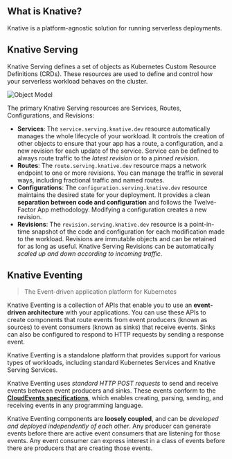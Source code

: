 ## What is Knative?

Knative is a platform-agnostic solution for running serverless deployments.

## Knative Serving

Knative Serving defines a set of objects as Kubernetes Custom Resource Definitions (CRDs).
These resources are used to define and control how your serverless workload behaves on the cluster.

![Object Model](object_model.png)

The primary Knative Serving resources are Services, Routes, Configurations, and Revisions:

- **Services**: The `service.serving.knative.dev` resource automatically manages the whole lifecycle of your workload.
  It controls the creation of other objects to ensure that your app has a route, a configuration, and a new revision
  for each update of the service. Service can be defined to always route traffic to the _latest revision_ or
  to a _pinned revision_.
- **Routes**: The `route.serving.knative.dev` resource maps a network endpoint to one or more revisions.
  You can manage the traffic in several ways, including fractional traffic and named routes.
- **Configurations**: The `configuration.serving.knative.dev` resource maintains the desired state for your deployment.
  It provides a clean **separation between code and configuration** and follows the Twelve-Factor App methodology.
  Modifying a configuration creates a new revision.
- **Revisions**: The `revision.serving.knative.dev` resource is a point-in-time snapshot of the code and configuration
  for each modification made to the workload. Revisions are immutable objects and can be retained for as long as useful.
  Knative Serving Revisions can be automatically _scaled up and down according to incoming traffic_.

## Knative Eventing

> The Event-driven application platform for Kubernetes

Knative Eventing is a collection of APIs that enable you to use an **event-driven architecture** with your applications.
You can use these APIs to create components that route events from event producers (known as sources)
to event consumers (known as sinks) that receive events.
Sinks can also be configured to respond to HTTP requests by sending a response event.

Knative Eventing is a standalone platform that provides support for various types of workloads,
including standard Kubernetes Services and Knative Serving Services.

Knative Eventing uses _standard HTTP POST requests_ to send and receive events between event producers and sinks.
These events conform to the [**CloudEvents specifications**](https://cloudevents.io/), which enables creating, parsing, sending, and receiving
events in any programming language.

Knative Eventing components are **loosely coupled**, and can be _developed and deployed independently of each other_.
Any producer can generate events before there are active event consumers that are listening for those events.
Any event consumer can express interest in a class of events before there are producers that are creating those events.
